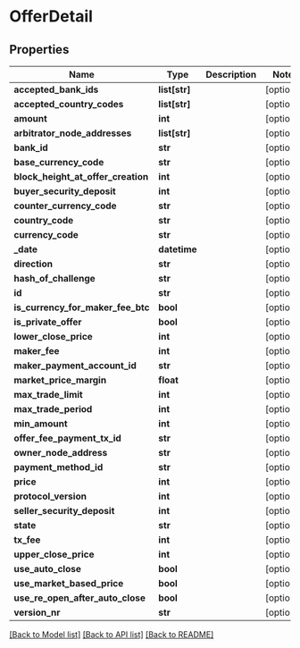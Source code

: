 # OfferDetail

## Properties
Name | Type | Description | Notes
------------ | ------------- | ------------- | -------------
**accepted_bank_ids** | **list[str]** |  | [optional] 
**accepted_country_codes** | **list[str]** |  | [optional] 
**amount** | **int** |  | [optional] 
**arbitrator_node_addresses** | **list[str]** |  | [optional] 
**bank_id** | **str** |  | [optional] 
**base_currency_code** | **str** |  | [optional] 
**block_height_at_offer_creation** | **int** |  | [optional] 
**buyer_security_deposit** | **int** |  | [optional] 
**counter_currency_code** | **str** |  | [optional] 
**country_code** | **str** |  | [optional] 
**currency_code** | **str** |  | [optional] 
**_date** | **datetime** |  | [optional] 
**direction** | **str** |  | [optional] 
**hash_of_challenge** | **str** |  | [optional] 
**id** | **str** |  | [optional] 
**is_currency_for_maker_fee_btc** | **bool** |  | [optional] 
**is_private_offer** | **bool** |  | [optional] 
**lower_close_price** | **int** |  | [optional] 
**maker_fee** | **int** |  | [optional] 
**maker_payment_account_id** | **str** |  | [optional] 
**market_price_margin** | **float** |  | [optional] 
**max_trade_limit** | **int** |  | [optional] 
**max_trade_period** | **int** |  | [optional] 
**min_amount** | **int** |  | [optional] 
**offer_fee_payment_tx_id** | **str** |  | [optional] 
**owner_node_address** | **str** |  | [optional] 
**payment_method_id** | **str** |  | [optional] 
**price** | **int** |  | [optional] 
**protocol_version** | **int** |  | [optional] 
**seller_security_deposit** | **int** |  | [optional] 
**state** | **str** |  | [optional] 
**tx_fee** | **int** |  | [optional] 
**upper_close_price** | **int** |  | [optional] 
**use_auto_close** | **bool** |  | [optional] 
**use_market_based_price** | **bool** |  | [optional] 
**use_re_open_after_auto_close** | **bool** |  | [optional] 
**version_nr** | **str** |  | [optional] 

[[Back to Model list]](../README.md#documentation-for-models) [[Back to API list]](../README.md#documentation-for-api-endpoints) [[Back to README]](../README.md)



